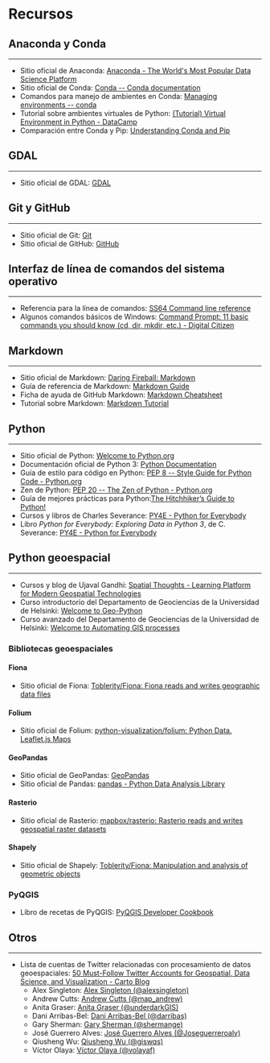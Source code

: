 # Recursos

## Anaconda y Conda
----------------------
- Sitio oficial de Anaconda: [Anaconda - The World's Most Popular Data Science Platform](https://www.anaconda.com/)
- Sitio oficial de Conda: [Conda -- Conda documentation](https://conda.io/)
- Comandos para manejo de ambientes en Conda: [Managing environments -- conda](https://docs.conda.io/projects/conda/en/latest/user-guide/tasks/manage-environments.html)
- Tutorial sobre ambientes virtuales de Python: [(Tutorial) Virtual Environment in Python - DataCamp](https://www.datacamp.com/community/tutorials/virtual-environment-in-python)
- Comparación entre Conda y Pip: [Understanding Conda and Pip](https://www.anaconda.com/blog/understanding-conda-and-pip)

## GDAL
----------------------
- Sitio oficial de GDAL: [GDAL](https://gdal.org/)

## Git y GitHub
----------------------
- Sitio oficial de Git: [Git](https://git-scm.com/)
- Sitio oficial de GitHub: [GitHub](https://github.com/)

## Interfaz de línea de comandos del sistema operativo
------------------------------------------------------
- Referencia para la línea de comandos: [SS64 Command line reference](https://ss64.com/)
- Algunos comandos básicos de Windows: [Command Prompt: 11 basic commands you should know (cd, dir, mkdir, etc.) - Digital Citizen](https://www.digitalcitizen.life/command-prompt-how-use-basic-commands)

## Markdown
----------------------
- Sitio oficial de Markdown: [Daring Fireball: Markdown](https://daringfireball.net/projects/markdown/)
- Guía de referencia de Markdown: [Markdown Guide](https://www.markdownguide.org/)
- Ficha de ayuda de GitHub Markdown: [Markdown Cheatsheet](https://github.com/adam-p/markdown-here/wiki/Markdown-Cheatsheet)
- Tutorial sobre Markdown: [Markdown Tutorial](https://www.markdowntutorial.com/)

## Python
----------------------
- Sitio oficial de Python: [Welcome to Python.org](https://www.python.org/)
- Documentación oficial de Python 3: [Python Documentation](https://docs.python.org/3/)
- Guía de estilo para código en Python: [PEP 8 -- Style Guide for Python Code - Python.org](https://www.python.org/dev/peps/pep-0008/)
- Zen de Python: [PEP 20 -- The Zen of Python - Python.org](https://www.python.org/dev/peps/pep-0020/)
- Guía de mejores prácticas para Python:[The Hitchhiker’s Guide to Python!](https://docs.python-guide.org/)
- Cursos y libros de Charles Severance: [PY4E - Python for Everybody](https://www.py4e.com/)
- Libro _Python for Everybody: Exploring Data in Python 3_, de C. Severance: [PY4E - Python for Everybody](https://www.py4e.com/book.php)

## Python geoespacial
----------------------
- Cursos y blog de Ujaval Gandhi: [Spatial Thoughts - Learning Platform for Modern Geospatial Technologies](https://spatialthoughts.com/)
- Curso introductorio del Departamento de Geociencias de la Universidad de Helsinki: [Welcome to Geo-Python](https://geo-python-site.readthedocs.io/)
- Curso avanzado del Departamento de Geociencias de la Universidad de Helsinki: [Welcome to Automating GIS processes](https://automating-gis-processes.github.io/)

### Bibliotecas geoespaciales

#### Fiona
- Sitio oficial de Fiona: [Toblerity/Fiona: Fiona reads and writes geographic data files](https://github.com/Toblerity/Fiona)  

#### Folium
- Sitio oficial de Folium: [python-visualization/folium: Python Data. Leaflet.js Maps](https://github.com/python-visualization/folium)

#### GeoPandas
- Sitio oficial de GeoPandas: [GeoPandas](https://geopandas.org/)
- Sitio oficial de Pandas: [pandas - Python Data Analysis Library](https://pandas.pydata.org/)

#### Rasterio
- Sitio oficial de Rasterio: [mapbox/rasterio: Rasterio reads and writes geospatial raster datasets](https://github.com/mapbox/rasterio)

#### Shapely
- Sitio oficial de Shapely: [Toblerity/Fiona: Manipulation and analysis of geometric objects](https://github.com/Toblerity/Shapely)

### PyQGIS
- Libro de recetas de PyQGIS: [PyQGIS Developer Cookbook](https://docs.qgis.org/testing/en/docs/pyqgis_developer_cookbook/)

## Otros
----------------------
- Lista de cuentas de Twitter relacionadas con procesamiento de datos geoespaciales: [50 Must-Follow Twitter Accounts for Geospatial, Data Science, and Visualization - Carto Blog](https://carto.com/blog/twitter-guide-2018/)
    - Alex Singleton: [Alex Singleton (@alexsingleton)](https://twitter.com/alexsingleton)
    - Andrew Cutts: [Andrew Cutts (@map_andrew)](https://twitter.com/map_andrew)
    - Anita Graser: [Anita Graser (@underdarkGIS)](https://twitter.com/underdarkGIS)
    - Dani Arribas-Bel: [Dani Arribas-Bel (@darribas)](https://twitter.com/darribas)
    - Gary Sherman: [Gary Sherman (@shermange)](https://twitter.com/shermange)
    - José Guerrero Alves: [José Guerrero Alves (@Joseguerreroalv)](https://twitter.com/Joseguerreroalv)
    - Qiusheng Wu: [Qiusheng Wu (@giswqs)](https://twitter.com/giswqs)
    - Víctor Olaya: [Víctor Olaya (@volayaf)](https://twitter.com/volayaf)
